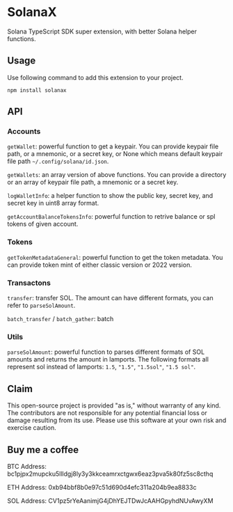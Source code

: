 # SolanaX

Solana TypeScript SDK super extension, with better Solana helper functions.

## Usage

Use following command to add this extension to your project.

`npm install solanax`

## API

### Accounts

`getWallet`: powerful function to get a keypair. You can provide keypair file path, or a mnemonic, or a secret key, or None which means default keypair file path `~/.config/solana/id.json`.

`getWallets`: an array version of above functions. You can provide a directory or an array of keypair file path, a mnemonic or a secret key.

`logWalletInfo`: a helper function to show the public key, secret key, and secret key in uint8 array format.

`getAccountBalanceTokensInfo`: powerful function to retrive balance or spl tokens of given account.

### Tokens

`getTokenMetadataGeneral`: powerful function to get the token metadata. You can provide token mint of either classic version or 2022 version.

### Transactons

`transfer`: transfer SOL. The amount can have different formats, you can refer to `parseSolAmount`.

`batch_transfer` / `batch_gather`: batch 

### Utils

`parseSolAmount`: powerful function to parses different formats of SOL amounts and returns the amount in lamports. The following formats all represent sol instead of lamports: `1.5`, `"1.5"`, `"1.5sol"`, `"1.5 sol"`.

## Claim

This open-source project is provided "as is," without warranty of any kind. The contributors are not responsible for any potential financial loss or damage resulting from its use. Please use this software at your own risk and exercise caution.

## Buy me a coffee

BTC Address: bc1pjpx2mupcku5llldgj8ly3y3kkceamrxctgwx6eaz3pva5k80fz5sc8cthq

ETH Address: 0xb94bbf8b0e97c51d690d4efc311a204b9ea8833c

SOL Address: CV1pz5rYeAanimjG4jDhYEJTDwJcAAHGpyhdNUvAwyXM
